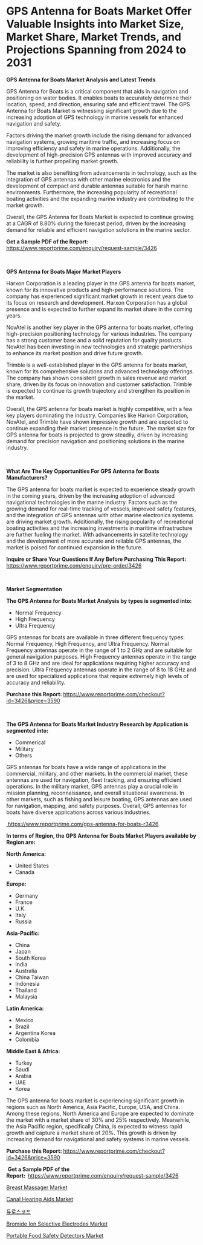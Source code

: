 <p><h1>GPS Antenna for Boats Market Offer Valuable Insights into Market Size, Market Share, Market Trends, and Projections Spanning from 2024 to 2031</h1></p><p><strong>GPS Antenna for Boats Market Analysis and Latest Trends</strong></p>
<p><p>GPS Antenna for Boats is a critical component that aids in navigation and positioning on water bodies. It enables boats to accurately determine their location, speed, and direction, ensuring safe and efficient travel. The GPS Antenna for Boats Market is witnessing significant growth due to the increasing adoption of GPS technology in marine vessels for enhanced navigation and safety.</p><p>Factors driving the market growth include the rising demand for advanced navigation systems, growing maritime traffic, and increasing focus on improving efficiency and safety in marine operations. Additionally, the development of high-precision GPS antennas with improved accuracy and reliability is further propelling market growth.</p><p>The market is also benefiting from advancements in technology, such as the integration of GPS antennas with other marine electronics and the development of compact and durable antennas suitable for harsh marine environments. Furthermore, the increasing popularity of recreational boating activities and the expanding marine industry are contributing to the market growth.</p><p>Overall, the GPS Antenna for Boats Market is expected to continue growing at a CAGR of 8.80% during the forecast period, driven by the increasing demand for reliable and efficient navigation solutions in the marine sector.</p></p>
<p><strong>Get a Sample PDF of the Report:&nbsp;</strong> <a href="https://www.reportprime.com/enquiry/request-sample/3426">https://www.reportprime.com/enquiry/request-sample/3426</a></p>
<p>&nbsp;</p>
<p><strong>GPS Antenna for Boats Major Market Players</strong></p>
<p><p>Harxon Corporation is a leading player in the GPS antenna for boats market, known for its innovative products and high-performance solutions. The company has experienced significant market growth in recent years due to its focus on research and development. Harxon Corporation has a global presence and is expected to further expand its market share in the coming years.</p><p>NovAtel is another key player in the GPS antenna for boats market, offering high-precision positioning technology for various industries. The company has a strong customer base and a solid reputation for quality products. NovAtel has been investing in new technologies and strategic partnerships to enhance its market position and drive future growth.</p><p>Trimble is a well-established player in the GPS antenna for boats market, known for its comprehensive solutions and advanced technology offerings. The company has shown consistent growth in sales revenue and market share, driven by its focus on innovation and customer satisfaction. Trimble is expected to continue its growth trajectory and strengthen its position in the market.</p><p>Overall, the GPS antenna for boats market is highly competitive, with a few key players dominating the industry. Companies like Harxon Corporation, NovAtel, and Trimble have shown impressive growth and are expected to continue expanding their market presence in the future. The market size for GPS antenna for boats is projected to grow steadily, driven by increasing demand for precision navigation and positioning solutions in the marine industry.</p></p>
<p>&nbsp;</p>
<p><strong>What Are The Key Opportunities For GPS Antenna for Boats Manufacturers?</strong></p>
<p><p>The GPS antenna for boats market is expected to experience steady growth in the coming years, driven by the increasing adoption of advanced navigational technologies in the marine industry. Factors such as the growing demand for real-time tracking of vessels, improved safety features, and the integration of GPS antennas with other marine electronics systems are driving market growth. Additionally, the rising popularity of recreational boating activities and the increasing investments in maritime infrastructure are further fueling the market. With advancements in satellite technology and the development of more accurate and reliable GPS antennas, the market is poised for continued expansion in the future.</p></p>
<p><strong>Inquire or Share Your Questions If Any Before Purchasing This Report:</strong> <a href="https://www.reportprime.com/enquiry/pre-order/3426">https://www.reportprime.com/enquiry/pre-order/3426</a></p>
<p>&nbsp;</p>
<p><strong>Market Segmentation</strong></p>
<p><strong>The GPS Antenna for Boats Market Analysis by types is segmented into:</strong></p>
<p><ul><li>Normal Frequency</li><li>High Frequency</li><li>Ultra Frequency</li></ul></p>
<p><p>GPS antennas for boats are available in three different frequency types: Normal Frequency, High Frequency, and Ultra Frequency. Normal Frequency antennas operate in the range of 1 to 2 GHz and are suitable for general navigation purposes. High Frequency antennas operate in the range of 3 to 8 GHz and are ideal for applications requiring higher accuracy and precision. Ultra Frequency antennas operate in the range of 8 to 18 GHz and are used for specialized applications that require extremely high levels of accuracy and reliability.</p></p>
<p><strong>Purchase this Report:&nbsp;</strong><a href="https://www.reportprime.com/checkout?id=3426&price=3590">https://www.reportprime.com/checkout?id=3426&price=3590</a></p>
<p>&nbsp;</p>
<p><strong>The GPS Antenna for Boats Market Industry Research by Application is segmented into:</strong></p>
<p><ul><li>Commerical</li><li>Military</li><li>Others</li></ul></p>
<p><p>GPS antennas for boats have a wide range of applications in the commercial, military, and other markets. In the commercial market, these antennas are used for navigation, fleet tracking, and ensuring efficient operations. In the military market, GPS antennas play a crucial role in mission planning, reconnaissance, and overall situational awareness. In other markets, such as fishing and leisure boating, GPS antennas are used for navigation, mapping, and safety purposes. Overall, GPS antennas for boats have diverse applications across various industries.</p></p>
<p><a href="https://www.reportprime.com/gps-antenna-for-boats-r3426">&nbsp;https://www.reportprime.com/gps-antenna-for-boats-r3426</a></p>
<p><strong>In terms of Region, the GPS Antenna for Boats Market Players available by Region are:</strong></p>
<p>
    <p> <strong> North America: </strong>
        <ul>
            <li>United States</li>
            <li>Canada</li>
        </ul>
        </p> 
    <p> <strong> Europe: </strong>
        <ul>
            <li>Germany</li>
            <li>France</li>
            <li>U.K.</li>
            <li>Italy</li>
            <li>Russia</li>
        </ul>
        </p> 
    <p> <strong> Asia-Pacific: </strong>
        <ul>
            <li>China</li>
            <li>Japan</li>
            <li>South Korea</li>
            <li>India</li>
            <li>Australia</li>
            <li>China Taiwan</li>
            <li>Indonesia</li>
            <li>Thailand</li>
            <li>Malaysia</li>
        </ul>
        </p> 
    <p> <strong> Latin America: </strong>
        <ul>
            <li>Mexico</li>
            <li>Brazil</li>
            <li>Argentina Korea</li>
            <li>Colombia</li>
        </ul>
        </p> 
    <p> <strong> Middle East & Africa: </strong>
        <ul>
            <li>Turkey</li>
            <li>Saudi</li>
            <li>Arabia</li>
            <li>UAE</li>
            <li>Korea</li>
        </ul>
    </p>
    </p>
<p><p>The GPS antenna for boats market is experiencing significant growth in regions such as North America, Asia Pacific, Europe, USA, and China. Among these regions, North America and Europe are expected to dominate the market with a market share of 30% and 25% respectively. Meanwhile, the Asia Pacific region, specifically China, is expected to witness rapid growth and capture a market share of 20%. This growth is driven by increasing demand for navigational and safety systems in marine vessels.</p></p>
<p><strong>Purchase this Report: </strong><a href="https://www.reportprime.com/checkout?id=3426&price=3590">https://www.reportprime.com/checkout?id=3426&price=3590</a></p>
<p>&nbsp;<strong>Get a Sample PDF of the Report:&nbsp;&nbsp;</strong><a href="https://www.reportprime.com/enquiry/request-sample/3426">https://www.reportprime.com/enquiry/request-sample/3426</a></p>
<p><strong></strong></p>
<p><p><a href="https://issuu.com/reportprime-2/docs/breast-massager-market-size-2030.pptx">Breast Massager Market</a></p><p><a href="https://issuu.com/reportprime-2/docs/canal-hearing-aids-market-size-2030.pptx">Canal Hearing Aids Market</a></p><p><a href="https://medium.com/@mayekuhic00/%EB%91%90%EB%A1%9C%EC%8A%A4%EC%BD%94%ED%94%84-%EB%A7%88%EC%BC%93-%EA%B8%80%EB%A1%9C%EB%B2%8C-%EC%8B%9C%EC%9E%A5-%EB%8F%99%ED%96%A5-%EB%B0%8F-%ED%8C%90%EB%A7%A4-%EB%8F%99%ED%96%A5-2024%EB%85%84%EB%B6%80%ED%84%B0-2031%EB%85%84%EA%B9%8C%EC%A7%80-f72fe46b5ad0">듀로스코프</a></p><p><a href="https://github.com/AdrianaPaucek2023/Market-Research-Report-List-1/blob/main/bromide-ion-selective-electrodes-market.md">Bromide Ion Selective Electrodes Market</a></p><p><a href="https://medium.com/@othaleffler24/portable-food-safety-detectors-market-global-market-insights-and-sales-trends-2024-to-2031-9e9adb1a73e6">Portable Food Safety Detectors Market</a></p></p>